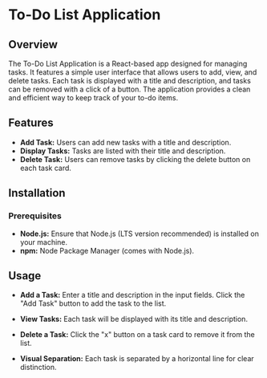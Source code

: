 # To-Do List Application

## Overview

The To-Do List Application is a React-based app designed for managing tasks. It features a simple user interface that allows users to add, view, and delete tasks. Each task is displayed with a title and description, and tasks can be removed with a click of a button. The application provides a clean and efficient way to keep track of your to-do items.

## Features

- **Add Task:** Users can add new tasks with a title and description.
- **Display Tasks:** Tasks are listed with their title and description.
- **Delete Task:** Users can remove tasks by clicking the delete button on each task card.

## Installation

### Prerequisites

- **Node.js:** Ensure that Node.js (LTS version recommended) is installed on your machine.
- **npm:** Node Package Manager (comes with Node.js).

## Usage

- **Add a Task:**
Enter a title and description in the input fields.
Click the "Add Task" button to add the task to the list.

- **View Tasks:**
Each task will be displayed with its title and description.

- **Delete a Task:**
Click the "x" button on a task card to remove it from the list.

- **Visual Separation:**
Each task is separated by a horizontal line for clear distinction.
